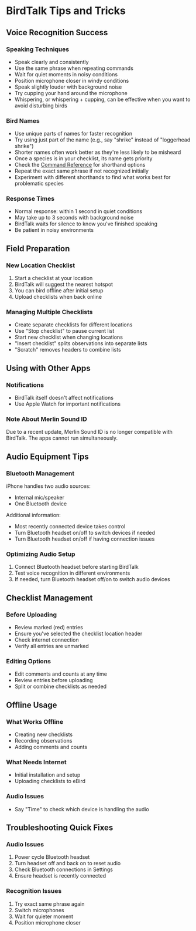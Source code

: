 # BirdTalk Tips and Tricks

## Voice Recognition Success

### Speaking Techniques

- Speak clearly and consistently
- Use the same phrase when repeating commands
- Wait for quiet moments in noisy conditions
- Position microphone closer in windy conditions
- Speak slightly louder with background noise
- Try cupping your hand around the microphone
- Whispering, or whispering + cupping, can be effective when you want to avoid disturbing birds

### Bird Names

- Use unique parts of names for faster recognition
- Try using just part of the name (e.g., say "shrike" instead of "loggerhead shrike")
- Shorter names often work better as they're less likely to be misheard
- Once a species is in your checklist, its name gets priority
- Check the [Command Reference](commands/reference.md) for shorthand options
- Repeat the exact same phrase if not recognized initially
- Experiment with different shorthands to find what works best for problematic species

### Response Times

- Normal response: within 1 second in quiet conditions
- May take up to 3 seconds with background noise
- BirdTalk waits for silence to know you've finished speaking
- Be patient in noisy environments

## Field Preparation

### New Location Checklist

1. Start a checklist at your location
2. BirdTalk will suggest the nearest hotspot
3. You can bird offline after initial setup
4. Upload checklists when back online

### Managing Multiple Checklists

- Create separate checklists for different locations
- Use "Stop checklist" to pause current list
- Start new checklist when changing locations
- "Insert checklist" splits observations into separate lists
- "Scratch" removes headers to combine lists

## Using with Other Apps

### Notifications

- BirdTalk itself doesn't affect notifications
- Use Apple Watch for important notifications

### Note About Merlin Sound ID

Due to a recent update, Merlin Sound ID is no longer compatible with BirdTalk. The apps cannot run simultaneously.

## Audio Equipment Tips

### Bluetooth Management

iPhone handles two audio sources:

- Internal mic/speaker
- One Bluetooth device

Additional information:

- Most recently connected device takes control
- Turn Bluetooth headset on/off to switch devices if needed
- Turn Bluetooth headset on/off if having connection issues

### Optimizing Audio Setup

1. Connect Bluetooth headset before starting BirdTalk
2. Test voice recognition in different environments
3. If needed, turn Bluetooth headset off/on to switch audio devices

## Checklist Management

### Before Uploading

- Review marked (red) entries
- Ensure you've selected the checklist location header
- Check internet connection
- Verify all entries are unmarked

### Editing Options

- Edit comments and counts at any time
- Review entries before uploading
- Split or combine checklists as needed

## Offline Usage

### What Works Offline

- Creating new checklists
- Recording observations
- Adding comments and counts

### What Needs Internet

- Initial installation and setup
- Uploading checklists to eBird

### Audio Issues

- Say "Time" to check which device is handling the audio

## Troubleshooting Quick Fixes

### Audio Issues

1. Power cycle Bluetooth headset
2. Turn headset off and back on to reset audio
3. Check Bluetooth connections in Settings
4. Ensure headset is recently connected

### Recognition Issues

1. Try exact same phrase again
2. Switch microphones
3. Wait for quieter moment
4. Position microphone closer
